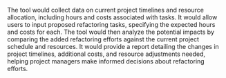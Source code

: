 The tool would collect data on current project timelines and resource allocation, including hours and costs associated with tasks. It would allow users to input proposed refactoring tasks, specifying the expected hours and costs for each. The tool would then analyze the potential impacts by comparing the added refactoring efforts against the current project schedule and resources. It would provide a report detailing the changes in project timelines, additional costs, and resource adjustments needed, helping project managers make informed decisions about refactoring efforts.
